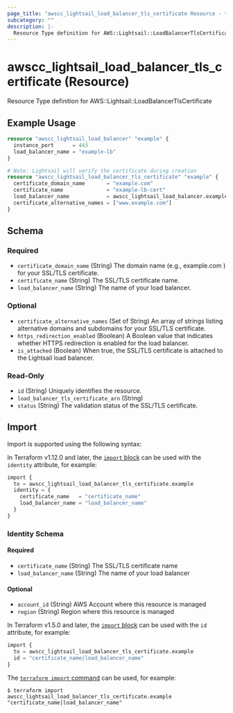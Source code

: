 ```yaml
---
page_title: "awscc_lightsail_load_balancer_tls_certificate Resource - terraform-provider-awscc"
subcategory: ""
description: |-
  Resource Type definition for AWS::Lightsail::LoadBalancerTlsCertificate
---
```


# awscc_lightsail_load_balancer_tls_certificate (Resource)

Resource Type definition for AWS::Lightsail::LoadBalancerTlsCertificate

## Example Usage

```terraform
resource "awscc_lightsail_load_balancer" "example" {
  instance_port      = 443
  load_balancer_name = "example-lb"
}

# Note: Lightsail will verify the certificate during creation
resource "awscc_lightsail_load_balancer_tls_certificate" "example" {
  certificate_domain_name       = "example.com"
  certificate_name              = "example-lb-cert"
  load_balancer_name            = awscc_lightsail_load_balancer.example.load_balancer_name
  certificate_alternative_names = ["www.example.com"]
}
```

<!-- schema generated by tfplugindocs -->
## Schema

### Required

- `certificate_domain_name` (String) The domain name (e.g., example.com ) for your SSL/TLS certificate.
- `certificate_name` (String) The SSL/TLS certificate name.
- `load_balancer_name` (String) The name of your load balancer.

### Optional

- `certificate_alternative_names` (Set of String) An array of strings listing alternative domains and subdomains for your SSL/TLS certificate.
- `https_redirection_enabled` (Boolean) A Boolean value that indicates whether HTTPS redirection is enabled for the load balancer.
- `is_attached` (Boolean) When true, the SSL/TLS certificate is attached to the Lightsail load balancer.

### Read-Only

- `id` (String) Uniquely identifies the resource.
- `load_balancer_tls_certificate_arn` (String)
- `status` (String) The validation status of the SSL/TLS certificate.

## Import

Import is supported using the following syntax:

In Terraform v1.12.0 and later, the [`import` block](https://developer.hashicorp.com/terraform/language/import) can be used with the `identity` attribute, for example:

```terraform
import {
  to = awscc_lightsail_load_balancer_tls_certificate.example
  identity = {
    certificate_name   = "certificate_name"
    load_balancer_name = "load_balancer_name"
  }
}
```

<!-- schema generated by tfplugindocs -->
### Identity Schema

#### Required

- `certificate_name` (String) The SSL/TLS certificate name
- `load_balancer_name` (String) The name of your load balancer

#### Optional

- `account_id` (String) AWS Account where this resource is managed
- `region` (String) Region where this resource is managed

In Terraform v1.5.0 and later, the [`import` block](https://developer.hashicorp.com/terraform/language/import) can be used with the `id` attribute, for example:

```terraform
import {
  to = awscc_lightsail_load_balancer_tls_certificate.example
  id = "certificate_name|load_balancer_name"
}
```

The [`terraform import` command](https://developer.hashicorp.com/terraform/cli/commands/import) can be used, for example:

```shell
$ terraform import awscc_lightsail_load_balancer_tls_certificate.example "certificate_name|load_balancer_name"
```